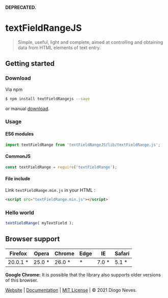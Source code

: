 <strong>DEPRECATED.</strong>

# textFieldRangeJS

<blockquote>
 Simple, useful, light and complete, aimed at controlling and obtaining data from HTML elements of text entry.
</blockquote>

## Getting started

### Download

Via npm

```bash
$ npm install textFieldRangejs --save
```

or manual [download](https://github.com/diogoneves07/textFieldRangeJS/archive/master.zip).

### Usage

#### ES6 modules

```javascript
import textFieldRange from 'textFieldRangeJS/lib/textFieldRange.js';
```

#### CommonJS

```javascript
const textFieldRange = require('textFieldRange');
```

#### File include

Link `textFieldRange.min.js` in your HTML :

```html
<script src="textFieldRange.min.js"></script>
```

### Hello world

```javascript
textFieldRange( myTextField );
```

## Browser support

| Firefox | Opera | Chrome | Edge | IE | Safari |
| --- | --- | --- | --- | --- | --- |
| 20.0.1 * | 25.0 * | 26.0 * | * | 7.0 * | 5.1 * |

<p>
<strong>Google Chrome:</strong> It is possible that the library also supports older versions of this browser.
</p>


[Website](https://flyneves.com) | [Documentation](https://flyneves.com/en-US/projects/textFieldRangejs/) | [MIT License](LICENSE.md) | © 2021 Diogo Neves.
